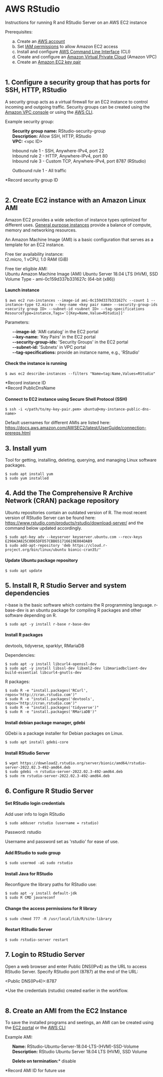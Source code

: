 # AWS RStudio

Instructions for running R and RStudio Server on an AWS EC2 instance

Prerequisites:

&nbsp;&nbsp;&nbsp;&nbsp;&nbsp;&nbsp;a. Create an [AWS account](https://aws.amazon.com/premiumsupport/knowledge-center/create-and-activate-aws-account/)  
&nbsp;&nbsp;&nbsp;&nbsp;&nbsp;&nbsp;b. Set [IAM permissions](https://docs.aws.amazon.com/IAM/latest/UserGuide/id_users_change-permissions.html) to allow Amazon EC2 access  
&nbsp;&nbsp;&nbsp;&nbsp;&nbsp;&nbsp;c. Install and configure [AWS Command Line Interface](https://docs.aws.amazon.com/cli/latest/userguide/cli-chap-getting-started.html) (CLI)  
&nbsp;&nbsp;&nbsp;&nbsp;&nbsp;&nbsp;d. Create and configure an [Amazon Virtual Private Cloud](https://docs.aws.amazon.com/directoryservice/latest/admin-guide/gsg_create_vpc.html) (Amazon VPC)  
&nbsp;&nbsp;&nbsp;&nbsp;&nbsp;&nbsp;e. Create an [Amazon EC2 key pair](https://docs.aws.amazon.com/AWSEC2/latest/UserGuide/ec2-key-pairs.html)<br/><br/>  

## 1. Configure a security group that has ports for SSH, HTTP, RStudio<br/>

A security group acts as a virtual firewall for an EC2 instance to control incoming and outgoing traffic. Security groups can be created using the [Amazon VPC console](https://console.aws.amazon.com/vpc/) or using the [AWS CLI](https://docs.aws.amazon.com/cli/latest/reference/ec2/create-security-group.html).  

Example security group:  

&nbsp;&nbsp;&nbsp;&nbsp;&nbsp;&nbsp;**Security group name:** RStudio-security-group  
&nbsp;&nbsp;&nbsp;&nbsp;&nbsp;&nbsp;**Description:** Allow SSH, HTTP, RStudio  
&nbsp;&nbsp;&nbsp;&nbsp;&nbsp;&nbsp;**VPC:** &lt;vpc ID&gt;

&nbsp;&nbsp;&nbsp;&nbsp;&nbsp;&nbsp;Inbound rule 1 - SSH, Anywhere-IPv4, port 22  
&nbsp;&nbsp;&nbsp;&nbsp;&nbsp;&nbsp;Inbound rule 2 - HTTP, Anywhere-IPv4, port 80  
&nbsp;&nbsp;&nbsp;&nbsp;&nbsp;&nbsp;Inbound rule 3 - Custom TCP, Anywhere-IPv4, port 8787 (RStudio)

&nbsp;&nbsp;&nbsp;&nbsp;&nbsp;&nbsp;Outbound rule 1 - All traffic  

*Record security group ID<br/><br/>

## 2. Create EC2 instance with an Amazon Linux AMI  

Amazon EC2 provides a wide selection of instance types optimized for different uses. [General purpose instances](https://aws.amazon.com/ec2/instance-types/) provide a balance of compute, memory and networking resources.  

An Amazon Machine Image (AMI) is a basic configuration that serves as a template for an EC2 instance. 

Free tier availability instance:  
t2.micro, 1 vCPU, 1.0 RAM (GiB)

Free tier eligible AMI:  
Ubuntu Amazon Machine Image (AMI) Ubuntu Server 18.04 LTS (HVM), SSD Volume Type - ami-0c159d337b331627c (64-bit (x86))  

#### Launch instance

```
$ aws ec2 run-instances --image-id ami-0c159d337b331627c --count 1 --instance-type t2.micro --key-name <key pair name> --security-group-ids <security group ID> --subnet-id <subnet ID> --tag-specifications ResourceType=instance,Tags='[{Key=Name,Value=RStudio}]'
```  

Parameters:

&nbsp;&nbsp;&nbsp;&nbsp;&nbsp;&nbsp;**--image-id:** 'AMI catalog' in the EC2 portal   
&nbsp;&nbsp;&nbsp;&nbsp;&nbsp;&nbsp;**--key-name:** 'Key Pairs' in the EC2 portal  
&nbsp;&nbsp;&nbsp;&nbsp;&nbsp;&nbsp;**--security-group-ids:** 'Security Groups' in the EC2 portal   
&nbsp;&nbsp;&nbsp;&nbsp;&nbsp;&nbsp;**--subnet-id:** 'Subnets' in VPC portal  
&nbsp;&nbsp;&nbsp;&nbsp;&nbsp;&nbsp;**--tag-specifications:** provide an instance name, e.g., 'RStudio'

#### Check the instance is running 

```
$ aws ec2 describe-instances --filters "Name=tag:Name,Values=RStudio"
```

*Record instance ID  
*Record PublicDnsName  

#### Connect to EC2 instance using Secure Shell Protocol (SSH)  

```
$ ssh -i </path/to/my-key-pair.pem> ubuntu@<my-instance-public-dns-name>
```  

Default usernames for different AMIs are listed here: https://docs.aws.amazon.com/AWSEC2/latest/UserGuide/connection-prereqs.html  

## 3. Install yum  

Tool for getting, installing, deleting, querying, and managing Linux software packages.  

```
$ sudo apt install yum  
$ sudo yum installed
```  

## 4. Add the The Comprehensive R Archive Network (CRAN) package repository  

Ubuntu repositories contain an outdated version of R. The most recent version of RStudio Server can be found here: https://www.rstudio.com/products/rstudio/download-server/ and the command below updated accordingly.    

```
$ sudo apt-key adv --keyserver keyserver.ubuntu.com --recv-keys E298A3A825C0D65DFD57CBB651716619E084DAB9
$ sudo add-apt-repository 'deb https://cloud.r-project.org/bin/linux/ubuntu bionic-cran35/'
```

#### Update Ubuntu package repository  

```
$ sudo apt update
```  

## 5. Install R, R Studio Server and system dependencies  

r-base is the basic software which contains the R programming language. r-base-dev is an ubuntu package for compiling R packages and other software depending on R.  

```
$ sudo apt -y install r-base r-base-dev
```  

#### Install R packages  

devtools, tidyverse, sparklyr, RMariaDB  

Dependencies:  

```
$ sudo apt -y install libcurl4-openssl-dev 
$ sudo apt -y install libssl-dev libxml2-dev libmariadbclient-dev build-essential libcurl4-gnutls-dev
```    

R packages:

```
$ sudo R -e "install.packages('RCurl', repos='http://cran.rstudio.com')"
$ sudo R -e "install.packages('devtools', repos='http://cran.rstudio.com')"
$ sudo R -e "install.packages('tidyverse')"
$ sudo R -e "install.packages('RMariaDB')"
```  

#### Install debian package manager, gdebi  

GDebi is a package installer for Debian packages on Linux.  

```
$ sudo apt install gdebi-core
```  

#### Install RStudio Server 

```
$ wget https://download2.rstudio.org/server/bionic/amd64/rstudio-server-2022.02.3-492-amd64.deb
$ sudo gdebi -n rstudio-server-2022.02.3-492-amd64.deb
$ sudo rm rstudio-server-2022.02.3-492-amd64.deb
```   

## 6. Configure R Studio Server 

#### Set RStudio login credentials  

Add user info to login RStudio 

```
$ sudo adduser rstudio (username = rstudio)
```
Password: rstudio  

Username and password set as 'rstudio' for ease of use.  

#### Add RStudio to sudo group  

```
$ sudo usermod -aG sudo rstudio
```  

#### Install Java for RStudio  

Reconfigure the library paths for RStudio use:

```
$ sudo apt -y install default-jdk
$ sudo R CMD javareconf
```  

#### Change the access permissions for R library  

```
$ sudo chmod 777 -R /usr/local/lib/R/site-library
```  

#### Restart RStudio Server  

```
$ sudo rstudio-server restart
```  

## 7. Login to RStudio Server  

Open a web browser and enter Public DNS(IPv4) as the URL to access RStudio Server. Specify RStudio port (8787) at the end of the URL:

&lt;Public DNS(IPv4)&gt;:8787  

*Use the credentials (rstudio) created earlier in the workflow.<br/><br/>

## 8. Create an AMI from the EC2 Instance  

To save the installed programs and seetings, an AMI can be created using the [EC2 portal](https://docs.aws.amazon.com/toolkit-for-visual-studio/latest/user-guide/tkv-create-ami-from-instance.html) or the [AWS CLI](https://awscli.amazonaws.com/v2/documentation/api/2.0.34/reference/ec2/create-image.html)

Example AMI:  

&nbsp;&nbsp;&nbsp;&nbsp;&nbsp;&nbsp;**Name:** RStudio-Ubuntu-Server-18.04-LTS-(HVM)-SSD-Volume  
&nbsp;&nbsp;&nbsp;&nbsp;&nbsp;&nbsp;**Description:** RStudio Ubuntu Server 18.04 LTS (HVM), SSD Volume

&nbsp;&nbsp;&nbsp;&nbsp;&nbsp;&nbsp;**Delete on termination:*** disable  

*Record AMI ID for future use
